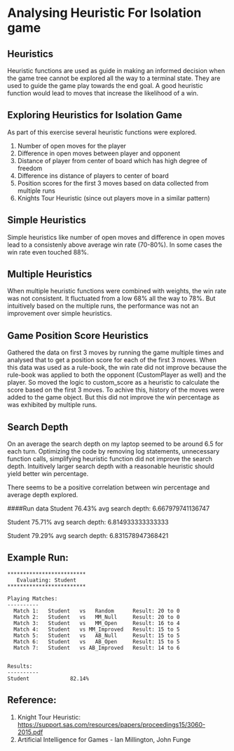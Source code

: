 # Analysing Heuristic For Isolation game

## Heuristics
Heuristic functions are used as guide in making an informed decision when the game tree cannot be explored all the way to a terminal state. They are used to guide the game play towards the end goal. A good heuristic function would lead to moves that increase the likelihood of a win. 

## Exploring Heuristics for Isolation Game
As part of this exercise several heuristic functions were explored. 
1. Number of open moves for the player
2. Difference in open moves between player and opponent
3. Distance of player from center of board which has high degree of freedom
4. Difference ins distance of players to center of board
5. Position scores for the first 3 moves based on data collected from multiple runs
6. Knights Tour Heuristic (since out players move in a similar pattern)

## Simple Heuristics
Simple heuristics like number of open moves and difference in open moves lead to a consistenly above average win rate (70-80%). In some cases the win rate even touched 88%.

## Multiple Heuristics
When multiple heuristic functions were combined with weights, the win rate was not consistent. It fluctuated from a low 68% all the way to 78%. But intuitively based on the multiple runs, the performance was not an improvement over simple heuristics.

## Game Position Score Heuristics
Gathered the data on first 3 moves by running the game multiple times and analysed that to get a position score for each of the first 3 moves. When this data was used as a rule-book, the win rate did not improve because the rule-book was applied to both the opponent (CustomPlayer as well) and the player. 
So moved the logic to custom_score as a heuristic to calculate the score based on the first 3 moves. To achive this, history of the moves were added to the game object.  But this did not improve the win percentage as was exhibited by multiple runs. 

## Search Depth
On an average the search depth on my laptop seemed to be around 6.5 for each turn.
Optimizing the code by removing log statements, unnecessary function calls, simplifying heuristic function did not improve the search depth. 
Intuitively larger search depth with a reasonable heuristic should yield better win percentage.

There seems to be a positive correlation between win percentage and average depth explored.

####Run data
Student             76.43%
avg search depth:  6.667979741136747

Student             75.71%
avg search depth:  6.814933333333333

Student             79.29%
avg search depth:  6.831578947368421


## Example Run:
```
*************************
   Evaluating: Student   
*************************

Playing Matches:
----------
  Match 1:   Student   vs   Random      Result: 20 to 0
  Match 2:   Student   vs   MM_Null     Result: 20 to 0
  Match 3:   Student   vs   MM_Open     Result: 16 to 4
  Match 4:   Student   vs MM_Improved   Result: 15 to 5
  Match 5:   Student   vs   AB_Null     Result: 15 to 5
  Match 6:   Student   vs   AB_Open     Result: 15 to 5
  Match 7:   Student   vs AB_Improved   Result: 14 to 6


Results:
----------
Student             82.14%
```

## Reference:
1. Knight Tour Heuristic: https://support.sas.com/resources/papers/proceedings15/3060-2015.pdf
2. Artificial Intelligence for Games - Ian Millington, John Funge
